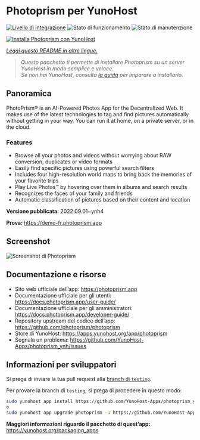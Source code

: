 <!--
N.B.: Questo README è stato automaticamente generato da <https://github.com/YunoHost/apps/tree/master/tools/readme_generator>
NON DEVE essere modificato manualmente.
-->

# Photoprism per YunoHost

[![Livello di integrazione](https://dash.yunohost.org/integration/photoprism.svg)](https://dash.yunohost.org/appci/app/photoprism) ![Stato di funzionamento](https://ci-apps.yunohost.org/ci/badges/photoprism.status.svg) ![Stato di manutenzione](https://ci-apps.yunohost.org/ci/badges/photoprism.maintain.svg)

[![Installa Photoprism con YunoHost](https://install-app.yunohost.org/install-with-yunohost.svg)](https://install-app.yunohost.org/?app=photoprism)

*[Leggi questo README in altre lingue.](./ALL_README.md)*

> *Questo pacchetto ti permette di installare Photoprism su un server YunoHost in modo semplice e veloce.*  
> *Se non hai YunoHost, consulta [la guida](https://yunohost.org/install) per imparare a installarlo.*

## Panoramica

PhotoPrism® is an AI-Powered Photos App for the Decentralized Web. It makes use of the latest technologies to tag and find pictures automatically without getting in your way. You can run it at home, on a private server, or in the cloud.

### Features

- Browse all your photos and videos without worrying about RAW conversion, duplicates or video formats
- Easily find specific pictures using powerful search filters
- Includes four high-resolution world maps to bring back the memories of your favorite trips
- Play Live Photos™ by hovering over them in albums and search results
- Recognizes the faces of your family and friends
- Automatic classification of pictures based on their content and location


**Versione pubblicata:** 2022.09.01~ynh4

**Prova:** <https://demo-fr.photoprism.app>

## Screenshot

![Screenshot di Photoprism](./doc/screenshots/photoprism.jpg)

## Documentazione e risorse

- Sito web ufficiale dell’app: <https://photoprism.app>
- Documentazione ufficiale per gli utenti: <https://docs.photoprism.app/user-guide/>
- Documentazione ufficiale per gli amministratori: <https://docs.photoprism.app/developer-guide/>
- Repository upstream del codice dell’app: <https://github.com/photoprism/photoprism>
- Store di YunoHost: <https://apps.yunohost.org/app/photoprism>
- Segnala un problema: <https://github.com/YunoHost-Apps/photoprism_ynh/issues>

## Informazioni per sviluppatori

Si prega di inviare la tua pull request alla [branch di `testing`](https://github.com/YunoHost-Apps/photoprism_ynh/tree/testing).

Per provare la branch di `testing`, si prega di procedere in questo modo:

```bash
sudo yunohost app install https://github.com/YunoHost-Apps/photoprism_ynh/tree/testing --debug
o
sudo yunohost app upgrade photoprism -u https://github.com/YunoHost-Apps/photoprism_ynh/tree/testing --debug
```

**Maggiori informazioni riguardo il pacchetto di quest’app:** <https://yunohost.org/packaging_apps>
